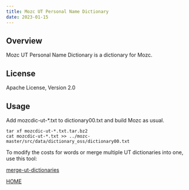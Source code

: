 ```yaml
---
title: Mozc UT Personal Name Dictionary
date: 2023-01-15
---
```


## Overview

Mozc UT Personal Name Dictionary is a dictionary for Mozc.

## License

Apache License, Version 2.0

## Usage

Add mozcdic-ut-*.txt to dictionary00.txt and build Mozc as usual.

```
tar xf mozcdic-ut-*.txt.tar.bz2
cat mozcdic-ut-*.txt >> ../mozc-master/src/data/dictionary_oss/dictionary00.txt
```

To modify the costs for words or merge multiple UT dictionaries into one, use this tool:

[merge-ut-dictionaries](https://github.com/utuhiro78/merge-ut-dictionaries)

[HOME](http://linuxplayers.g1.xrea.com/mozc-ut.html)
